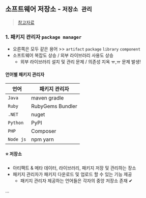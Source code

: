 ## 소프트웨어 저장소 - `저장소 관리`
> [참고자료](https://www.lesstif.com/sonatype-nexus/repository-management-31850813.html)
### 1. 패키지 관리자 `package manager`
- 오른쪽은 모두 같은 용어 >> `artifact` `package` `library` `component`
- 소프트웨어 복잡도 상승 / 외부 라이브러리 사용도 상승 
  - 외부 라이브러리 설치 및 관리 문제 / 의존성 지옥 ㅠ,ㅠ 문제 발생!
#### 언어별 패키지 관리자
|언어|패키지 관리자|
|---|------|
|`Java`|maven gradle|
|`Ruby`|RubyGems Bundler|
|`.NET`|nuget|
|`Python`|PyPI|
|`PHP`|Composer|
|`Node js`|npm yarn|

#### ⭐ 저장소
- 아티팩트 & 메타 데이터, 라이브러리, 패키지 저장 및 관리하는 장소
- 패키지 관리자가 패키지 다운로드 및 업로드 할 수 있는 기능 제공
  - 패키지 관리자 제공하는 언어들은 각자의 중앙 저장소 존재 ✔


...
